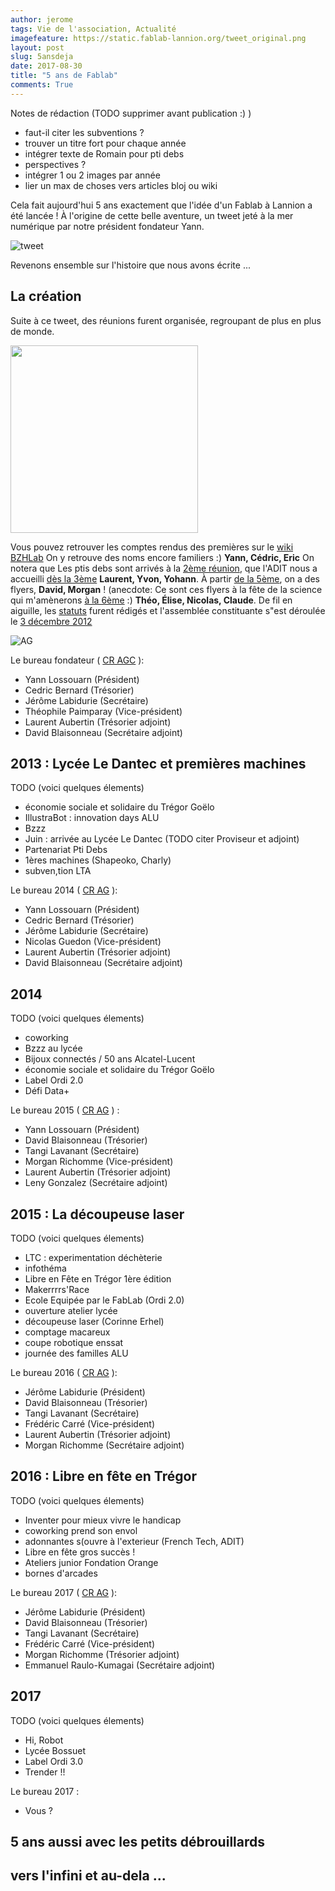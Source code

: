 ```yaml
---
author: jerome
tags: Vie de l'association, Actualité
imagefeature: https://static.fablab-lannion.org/tweet_original.png
layout: post
slug: 5ansdeja
date: 2017-08-30
title: "5 ans de Fablab"
comments: True
---
```


Notes de rédaction (TODO supprimer avant publication :) )
* faut-il citer les subventions ?
* trouver un titre fort pour chaque année
* intégrer texte de Romain pour pti debs
* perspectives ?
* intégrer 1 ou 2 images par année
* lier un max de choses vers articles bloj ou wiki


Cela fait aujourd'hui 5 ans exactement que l'idée d'un Fablab à Lannion a été lancée !
À  l'origine de cette belle aventure, un tweet jeté à la mer numérique par notre président fondateur Yann.

![tweet](https://static.fablab-lannion.org/tweet_original.png)

Revenons ensemble sur l'histoire que nous avons écrite ...

## La création
Suite à ce tweet, des réunions furent organisée, regroupant de plus en plus de monde.

<img src="https://static.fablab-lannion.org/Reunion10.jpg" width="300">

Vous pouvez retrouver les comptes rendus des premières sur le [wiki BZHLab](http://bzhlab.wikidot.com/fablab-lannion)
On y retrouve des noms encore familiers :) **Yann, Cédric, Eric**
On notera que Les ptis debs sont arrivés à la [2ème réunion](http://yann.lossouarn.net/2012/09/30/compte-rendu-de-la-reunion-fablab2-et-annonce-de-la-reunion-3/), que l'ADIT nous a accueilli [dès la 3ème](http://yann.lossouarn.net/2012/10/02/compte-rendu-de-la-reunion-fablab-3/) **Laurent, Yvon, Yohann**. À partir [de la 5ème](http://www.fablab-lannion.org/2012/10/compte-rendu-de-la-reunion-5), on a des flyers, **David, Morgan** ! (anecdote: Ce sont ces flyers à la fête de la science qui m'amènerons [à la 6ème](http://www.fablab-lannion.org/2012/10/compte-rendu-de-la-reunion-6) :) **Théo, Élise, Nicolas, Claude**. De fil en aiguille, les [statuts](http://wiki.fablab-lannion.org//index.php?title=Statuts) furent rédigés et l'assemblée constituante s"est déroulée le [3 décembre 2012](http://www.fablab-lannion.org/2012/12/assemblee-constituante.html)

![AG](https://static.fablab-lannion.org/FABLAB2-300x200.jpg)

Le bureau fondateur  ( [CR AGC](http://wiki.fablab-lannion.org/index.php?title=Compte_Rendu_AG_2012) ):
* Yann Lossouarn (Président)
* Cedric Bernard (Trésorier)
* Jérôme Labidurie (Secrétaire)
* Théophile Paimparay (Vice-président)
* Laurent Aubertin (Trésorier adjoint)
* David Blaisonneau (Secrétaire adjoint)

## 2013 : Lycée Le Dantec et premières machines

TODO (voici quelques élements)
* économie sociale et solidaire du Trégor Goëlo
* IllustraBot : innovation days ALU
* Bzzz
* Juin : arrivée au Lycée Le Dantec (TODO citer Proviseur et adjoint)
* Partenariat Pti Debs
* 1ères machines (Shapeoko, Charly)
* subven,tion LTA

Le bureau 2014 ( [CR AG](http://wiki.fablab-lannion.org/index.php?title=Compte_Rendu_AG_2013) ):
* Yann Lossouarn (Président)
* Cedric Bernard (Trésorier)
* Jérôme Labidurie (Secrétaire)
* Nicolas Guedon (Vice-président)
* Laurent Aubertin (Trésorier adjoint)
* David Blaisonneau (Secrétaire adjoint)

## 2014

TODO (voici quelques élements)
* coworking
* Bzzz au lycée
* Bijoux connectés / 50 ans Alcatel-Lucent
* économie sociale et solidaire du Trégor Goëlo
* Label Ordi 2.0
* Défi Data+

Le bureau 2015 ( [CR AG](http://wiki.fablab-lannion.org/index.php?title=Compte_Rendu_AG_2014) ) :
* Yann Lossouarn (Président)
* David Blaisonneau (Trésorier)
* Tangi Lavanant (Secrétaire)
* Morgan Richomme (Vice-président)
* Laurent Aubertin (Trésorier adjoint)
* Leny Gonzalez (Secrétaire adjoint)

## 2015 : La découpeuse laser

TODO (voici quelques élements)
* LTC : experimentation déchèterie
* infothéma
* Libre en Fête en Trégor 1ère édition
* Makerrrrs'Race
* Ecole Equipée par le FabLab (Ordi 2.0)
* ouverture atelier lycée
* découpeuse laser (Corinne Erhel)
* comptage macareux
* coupe robotique enssat
* journée des familles ALU

Le bureau 2016 ( [CR AG](http://wiki.fablab-lannion.org/index.php?title=Compte_Rendu_AG_2015) ):
* Jérôme Labidurie (Président)
* David Blaisonneau (Trésorier)
* Tangi Lavanant (Secrétaire)
* Frédéric Carré (Vice-président)
* Laurent Aubertin (Trésorier adjoint)
* Morgan Richomme (Secrétaire adjoint)

## 2016 : Libre en fête en Trégor

TODO (voici quelques élements)
* Inventer pour mieux vivre le handicap
* coworking prend son envol
* adonnantes s(ouvre à l'exterieur (French Tech, ADIT)
* Libre en fête gros succès !
* Ateliers junior Fondation Orange
* bornes d'arcades


Le bureau 2017 ( [CR AG](http://wiki.fablab-lannion.org/index.php?title=Compte_Rendu_AG_2016) ):
* Jérôme Labidurie (Président)
* David Blaisonneau (Trésorier)
* Tangi Lavanant (Secrétaire)
* Frédéric Carré (Vice-président)
* Morgan Richomme (Trésorier adjoint)
* Emmanuel Raulo-Kumagai (Secrétaire adjoint)

## 2017

TODO (voici quelques élements)
* Hi, Robot
* Lycée Bossuet
* Label Ordi 3.0
* Trender !!

Le bureau 2017 :
* Vous ?

## 5 ans aussi avec les petits débrouillards

## vers l'infini et au-dela ...
